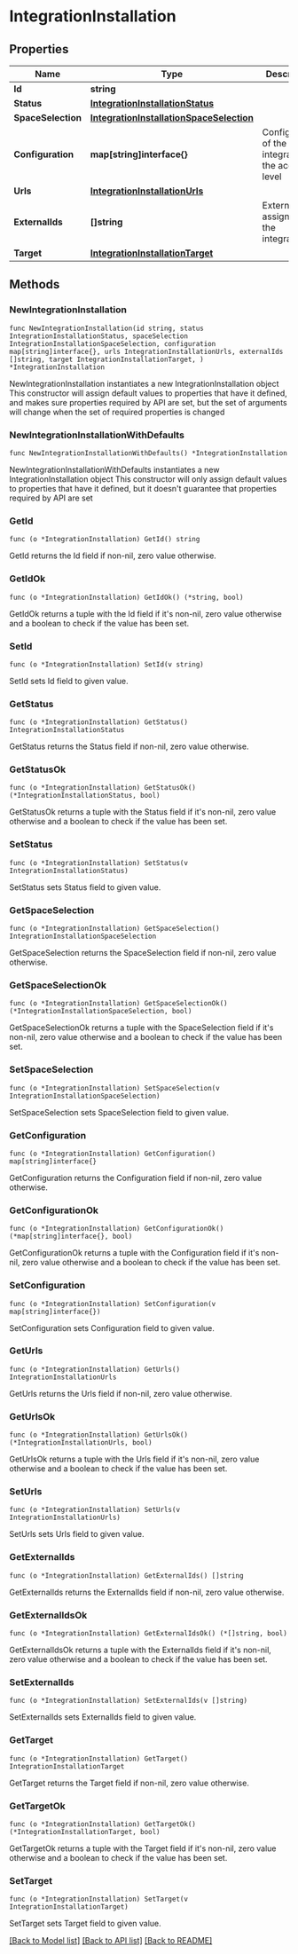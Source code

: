 # IntegrationInstallation

## Properties

Name | Type | Description | Notes
------------ | ------------- | ------------- | -------------
**Id** | **string** |  | 
**Status** | [**IntegrationInstallationStatus**](IntegrationInstallationStatus.md) |  | 
**SpaceSelection** | [**IntegrationInstallationSpaceSelection**](IntegrationInstallationSpaceSelection.md) |  | 
**Configuration** | **map[string]interface{}** | Configuration of the integration at the account level | 
**Urls** | [**IntegrationInstallationUrls**](IntegrationInstallationUrls.md) |  | 
**ExternalIds** | **[]string** | External IDs assigned by the integration. | 
**Target** | [**IntegrationInstallationTarget**](IntegrationInstallationTarget.md) |  | 

## Methods

### NewIntegrationInstallation

`func NewIntegrationInstallation(id string, status IntegrationInstallationStatus, spaceSelection IntegrationInstallationSpaceSelection, configuration map[string]interface{}, urls IntegrationInstallationUrls, externalIds []string, target IntegrationInstallationTarget, ) *IntegrationInstallation`

NewIntegrationInstallation instantiates a new IntegrationInstallation object
This constructor will assign default values to properties that have it defined,
and makes sure properties required by API are set, but the set of arguments
will change when the set of required properties is changed

### NewIntegrationInstallationWithDefaults

`func NewIntegrationInstallationWithDefaults() *IntegrationInstallation`

NewIntegrationInstallationWithDefaults instantiates a new IntegrationInstallation object
This constructor will only assign default values to properties that have it defined,
but it doesn't guarantee that properties required by API are set

### GetId

`func (o *IntegrationInstallation) GetId() string`

GetId returns the Id field if non-nil, zero value otherwise.

### GetIdOk

`func (o *IntegrationInstallation) GetIdOk() (*string, bool)`

GetIdOk returns a tuple with the Id field if it's non-nil, zero value otherwise
and a boolean to check if the value has been set.

### SetId

`func (o *IntegrationInstallation) SetId(v string)`

SetId sets Id field to given value.


### GetStatus

`func (o *IntegrationInstallation) GetStatus() IntegrationInstallationStatus`

GetStatus returns the Status field if non-nil, zero value otherwise.

### GetStatusOk

`func (o *IntegrationInstallation) GetStatusOk() (*IntegrationInstallationStatus, bool)`

GetStatusOk returns a tuple with the Status field if it's non-nil, zero value otherwise
and a boolean to check if the value has been set.

### SetStatus

`func (o *IntegrationInstallation) SetStatus(v IntegrationInstallationStatus)`

SetStatus sets Status field to given value.


### GetSpaceSelection

`func (o *IntegrationInstallation) GetSpaceSelection() IntegrationInstallationSpaceSelection`

GetSpaceSelection returns the SpaceSelection field if non-nil, zero value otherwise.

### GetSpaceSelectionOk

`func (o *IntegrationInstallation) GetSpaceSelectionOk() (*IntegrationInstallationSpaceSelection, bool)`

GetSpaceSelectionOk returns a tuple with the SpaceSelection field if it's non-nil, zero value otherwise
and a boolean to check if the value has been set.

### SetSpaceSelection

`func (o *IntegrationInstallation) SetSpaceSelection(v IntegrationInstallationSpaceSelection)`

SetSpaceSelection sets SpaceSelection field to given value.


### GetConfiguration

`func (o *IntegrationInstallation) GetConfiguration() map[string]interface{}`

GetConfiguration returns the Configuration field if non-nil, zero value otherwise.

### GetConfigurationOk

`func (o *IntegrationInstallation) GetConfigurationOk() (*map[string]interface{}, bool)`

GetConfigurationOk returns a tuple with the Configuration field if it's non-nil, zero value otherwise
and a boolean to check if the value has been set.

### SetConfiguration

`func (o *IntegrationInstallation) SetConfiguration(v map[string]interface{})`

SetConfiguration sets Configuration field to given value.


### GetUrls

`func (o *IntegrationInstallation) GetUrls() IntegrationInstallationUrls`

GetUrls returns the Urls field if non-nil, zero value otherwise.

### GetUrlsOk

`func (o *IntegrationInstallation) GetUrlsOk() (*IntegrationInstallationUrls, bool)`

GetUrlsOk returns a tuple with the Urls field if it's non-nil, zero value otherwise
and a boolean to check if the value has been set.

### SetUrls

`func (o *IntegrationInstallation) SetUrls(v IntegrationInstallationUrls)`

SetUrls sets Urls field to given value.


### GetExternalIds

`func (o *IntegrationInstallation) GetExternalIds() []string`

GetExternalIds returns the ExternalIds field if non-nil, zero value otherwise.

### GetExternalIdsOk

`func (o *IntegrationInstallation) GetExternalIdsOk() (*[]string, bool)`

GetExternalIdsOk returns a tuple with the ExternalIds field if it's non-nil, zero value otherwise
and a boolean to check if the value has been set.

### SetExternalIds

`func (o *IntegrationInstallation) SetExternalIds(v []string)`

SetExternalIds sets ExternalIds field to given value.


### GetTarget

`func (o *IntegrationInstallation) GetTarget() IntegrationInstallationTarget`

GetTarget returns the Target field if non-nil, zero value otherwise.

### GetTargetOk

`func (o *IntegrationInstallation) GetTargetOk() (*IntegrationInstallationTarget, bool)`

GetTargetOk returns a tuple with the Target field if it's non-nil, zero value otherwise
and a boolean to check if the value has been set.

### SetTarget

`func (o *IntegrationInstallation) SetTarget(v IntegrationInstallationTarget)`

SetTarget sets Target field to given value.



[[Back to Model list]](../README.md#documentation-for-models) [[Back to API list]](../README.md#documentation-for-api-endpoints) [[Back to README]](../README.md)



